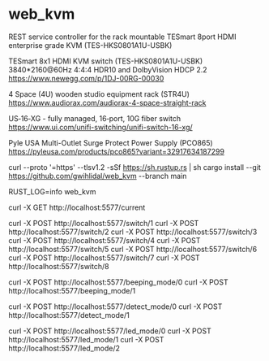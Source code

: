 # web_kvm
REST service controller for the rack mountable TESmart 8port HDMI enterprise grade KVM (TES-HKS0801A1U-USBK)

TESmart 8x1 HDMI KVM switch (TES-HKS0801A1U-USBK)
3840*2160@60Hz 4:4:4
HDR10 and DolbyVision
HDCP 2.2
https://www.newegg.com/p/1DJ-00RG-00030

4 Space (4U) wooden studio equipment rack (STR4U)
https://www.audiorax.com/audiorax-4-space-straight-rack

US‑16‑XG - fully managed, 16‑port, 10G fiber switch
https://www.ui.com/unifi-switching/unifi-switch-16-xg/

Pyle USA Multi-Outlet Surge Protect Power Supply (PCO865)
https://pyleusa.com/products/pco865?variant=32917634187299

curl --proto '=https' --tlsv1.2 -sSf https://sh.rustup.rs | sh
cargo install --git https://github.com/gwihlidal/web_kvm --branch main

RUST_LOG=info web_kvm

curl -X GET http://localhost:5577/current

curl -X POST http://localhost:5577/switch/1
curl -X POST http://localhost:5577/switch/2
curl -X POST http://localhost:5577/switch/3
curl -X POST http://localhost:5577/switch/4
curl -X POST http://localhost:5577/switch/5
curl -X POST http://localhost:5577/switch/6
curl -X POST http://localhost:5577/switch/7
curl -X POST http://localhost:5577/switch/8

curl -X POST http://localhost:5577/beeping_mode/0
curl -X POST http://localhost:5577/beeping_mode/1

curl -X POST http://localhost:5577/detect_mode/0
curl -X POST http://localhost:5577/detect_mode/1

curl -X POST http://localhost:5577/led_mode/0
curl -X POST http://localhost:5577/led_mode/1
curl -X POST http://localhost:5577/led_mode/2


